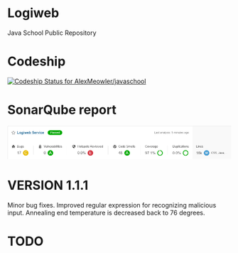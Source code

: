 # Logiweb
Java School Public Repository

# Codeship
[![Codeship Status for AlexMeowler/javaschool](https://app.codeship.com/projects/ae9cc548-5107-43bc-a4c0-60ee813c0211/status?branch=main)](https://app.codeship.com/projects/423888)

# SonarQube report
![SonarQube report](sonar.png?raw=true "SonarQube Report")

# VERSION 1.1.1

Minor bug fixes. Improved regular expression for recognizing malicious input. Annealing end temperature is decreased back to 76 degrees.

# TODO